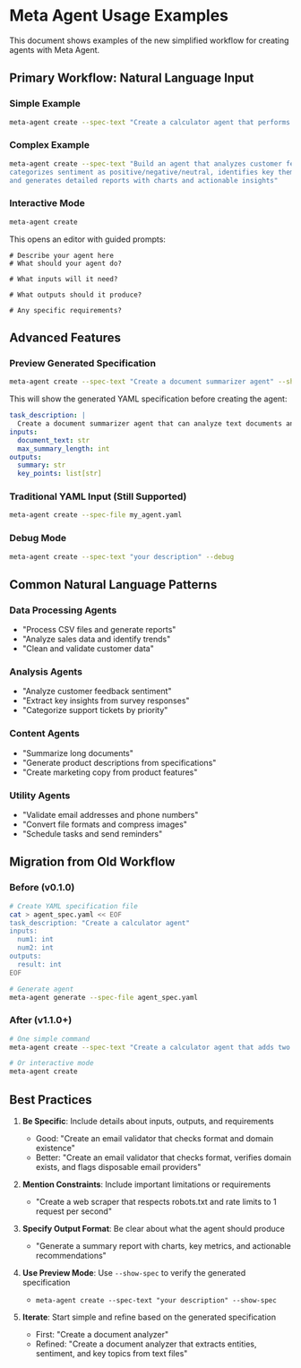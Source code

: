 # Meta Agent Usage Examples

This document shows examples of the new simplified workflow for creating agents with Meta Agent.

## Primary Workflow: Natural Language Input

### Simple Example
```bash
meta-agent create --spec-text "Create a calculator agent that performs basic math operations"
```

### Complex Example
```bash
meta-agent create --spec-text "Build an agent that analyzes customer feedback from CSV files, 
categorizes sentiment as positive/negative/neutral, identifies key themes, 
and generates detailed reports with charts and actionable insights"
```

### Interactive Mode
```bash
meta-agent create
```
This opens an editor with guided prompts:
```
# Describe your agent here
# What should your agent do?

# What inputs will it need?

# What outputs should it produce?

# Any specific requirements?
```

## Advanced Features

### Preview Generated Specification
```bash
meta-agent create --spec-text "Create a document summarizer agent" --show-spec
```

This will show the generated YAML specification before creating the agent:
```yaml
task_description: |
  Create a document summarizer agent that can analyze text documents and generate concise summaries.
inputs:
  document_text: str
  max_summary_length: int
outputs:
  summary: str
  key_points: list[str]
```

### Traditional YAML Input (Still Supported)
```bash
meta-agent create --spec-file my_agent.yaml
```

### Debug Mode
```bash
meta-agent create --spec-text "your description" --debug
```

## Common Natural Language Patterns

### Data Processing Agents
- "Process CSV files and generate reports"
- "Analyze sales data and identify trends"
- "Clean and validate customer data"

### Analysis Agents
- "Analyze customer feedback sentiment"
- "Extract key insights from survey responses"
- "Categorize support tickets by priority"

### Content Agents
- "Summarize long documents"
- "Generate product descriptions from specifications"
- "Create marketing copy from product features"

### Utility Agents
- "Validate email addresses and phone numbers"
- "Convert file formats and compress images"
- "Schedule tasks and send reminders"

## Migration from Old Workflow

### Before (v0.1.0)
```bash
# Create YAML specification file
cat > agent_spec.yaml << EOF
task_description: "Create a calculator agent"
inputs:
  num1: int
  num2: int
outputs:
  result: int
EOF

# Generate agent
meta-agent generate --spec-file agent_spec.yaml
```

### After (v1.1.0+)
```bash
# One simple command
meta-agent create --spec-text "Create a calculator agent that adds two numbers"

# Or interactive mode
meta-agent create
```

## Best Practices

1. **Be Specific**: Include details about inputs, outputs, and requirements
   - Good: "Create an email validator that checks format and domain existence"
   - Better: "Create an email validator that checks format, verifies domain exists, and flags disposable email providers"

2. **Mention Constraints**: Include important limitations or requirements
   - "Create a web scraper that respects robots.txt and rate limits to 1 request per second"

3. **Specify Output Format**: Be clear about what the agent should produce
   - "Generate a summary report with charts, key metrics, and actionable recommendations"

4. **Use Preview Mode**: Use `--show-spec` to verify the generated specification
   - `meta-agent create --spec-text "your description" --show-spec`

5. **Iterate**: Start simple and refine based on the generated specification
   - First: "Create a document analyzer"
   - Refined: "Create a document analyzer that extracts entities, sentiment, and key topics from text files"

